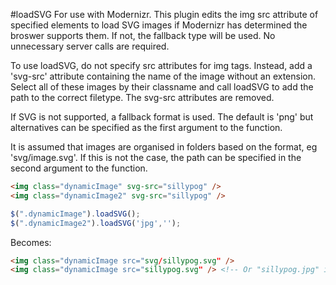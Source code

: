 #loadSVG
For use with Modernizr.
This plugin edits the img src attribute of specified elements to load SVG images if Modernizr has determined the broswer supports them. If not, the fallback type will be used. No unnecessary server calls are required.

To use loadSVG, do not specify src attributes for img tags. Instead, add a 'svg-src' attribute containing the name of the image without an extension. Select all of these images by their classname and call loadSVG to add the path to the correct filetype. The svg-src attributes are removed.

If SVG is not supported, a fallback format is used. The default is 'png' but alternatives can be specified as the first argument to the function.

It is assumed that images are organised in folders based on the format, eg 'svg/image.svg'. If this is not the case, the path can be specified in the second argument to the function.

```html
<img class="dynamicImage" svg-src="sillypog" />
<img class="dynamicImage2" svg-src="sillypog" />
```

```javascript
$(".dynamicImage").loadSVG();
$(".dynamicImage2").loadSVG('jpg','');
```

Becomes:
```html
<img class="dynamicImage src="svg/sillypog.svg" />
<img class="dynamicImage src="sillypog.svg" /> <!-- Or "sillypog.jpg" if SVG not supported -->
```